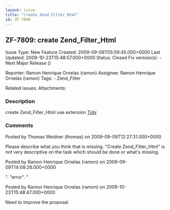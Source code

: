 ```yaml
---
layout: issue
title: "create Zend_Filter_Html"
id: ZF-7809
---
```


ZF-7809: create Zend\_Filter\_Html
----------------------------------

 Issue Type: New Feature Created: 2009-09-09T05:59:45.000+0000 Last Updated: 2009-10-23T15:48:57.000+0000 Status: Closed Fix version(s): - Next Major Release ()
 
 Reporter:  Ramon Henrique Ornelas (ramon)  Assignee:  Ramon Henrique Ornelas (ramon)  Tags: - Zend\_Filter
 
 Related issues: 
 Attachments: 
### Description

create Zend\_Filter\_Html use extension [Tidy](http://br.php.net/manual/en/book.tidy.php)

 

 

### Comments

Posted by Thomas Weidner (thomas) on 2009-09-09T12:27:31.000+0000

Please describe what you think that is missing. "Create Zend\_Filter\_Html" is not very descriptive on the task which should be done or what's missing.

 

 

Posted by Ramon Henrique Ornelas (ramon) on 2009-09-09T14:08:26.000+0000

 ". "error". "

 

 

Posted by Ramon Henrique Ornelas (ramon) on 2009-10-23T15:48:47.000+0000

Need to improve the proposal.

 

 